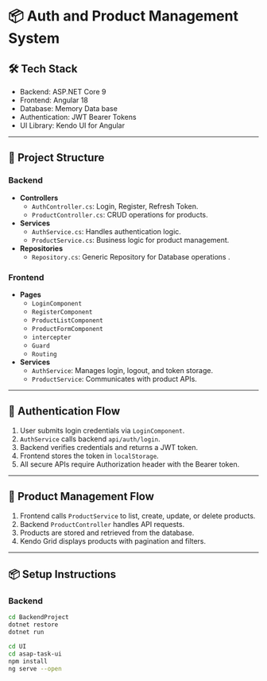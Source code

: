 ﻿# 📦 Auth and Product Management System

## 🛠️ Tech Stack
- Backend: ASP.NET Core 9
- Frontend: Angular 18 
- Database: Memory Data base
- Authentication: JWT Bearer Tokens
- UI Library: Kendo UI for Angular

---

## 🧩 Project Structure

### Backend
- **Controllers**
  - `AuthController.cs`: Login, Register, Refresh Token.
  - `ProductController.cs`: CRUD operations for products.
- **Services**
  - `AuthService.cs`: Handles authentication logic.
  - `ProductService.cs`: Business logic for product management.
- **Repositories**
  - `Repository.cs`: Generic Repository for  Database operations .

### Frontend
- **Pages**
  - `LoginComponent` 
  - `RegisterComponent` 
  - `ProductListComponent`
  - `ProductFormComponent`
  - `intercepter`
  - `Guard`
  - `Routing`
- **Services**
  - `AuthService`: Manages login, logout, and token storage.
  - `ProductService`: Communicates with product APIs.

---

## 🔐 Authentication Flow

1. User submits login credentials via `LoginComponent`.
2. `AuthService` calls backend `api/auth/login`.
3. Backend verifies credentials and returns a JWT token.
4. Frontend stores the token in `localStorage`.
5. All secure APIs require Authorization header with the Bearer token.

---

## 🛒 Product Management Flow

1. Frontend calls `ProductService` to list, create, update, or delete products.
2. Backend `ProductController` handles API requests.
3. Products are stored and retrieved from the database.
4. Kendo Grid displays products with pagination and filters.

---

## 📦 Setup Instructions

### Backend

```bash
cd BackendProject
dotnet restore
dotnet run

cd UI
cd asap-task-ui
npm install
ng serve --open
